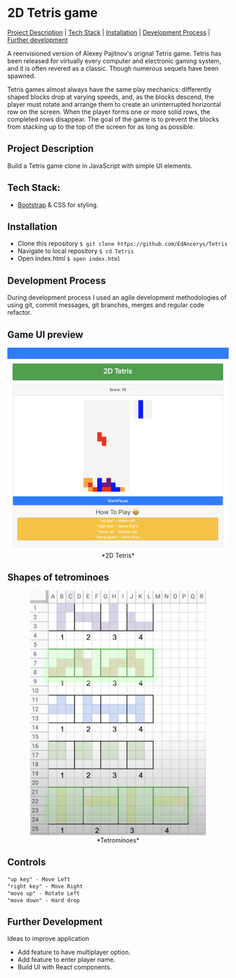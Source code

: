 # 2D Tetris game

[Project Description](#project-description) | [Tech Stack](#tech-stack) | [Installation](#installation) | [Development Process](#development-process) | [Further development](#further-development)

A reenvisioned version of Alexey Pajitnov's orignal Tetris game.
Tetris has been released for virtually every computer and electronic gaming system, and it is often revered as a classic. Though numerous sequels have been spawned.

Tetris games almost always have the same play mechanics: differently shaped blocks drop at varying speeds, and, as the blocks descend, the player must rotate and arrange them to create an uninterrupted horizontal row on the screen. When the player forms one or more solid rows, the completed rows disappear. The goal of the game is to prevent the blocks from stacking up to the top of the screen for as long as possible.

## Project Description

Build a Tetris game clone in JavaScript with simple UI elements.

## Tech Stack:

- [Bootstrap](https://getbootstrap.com/) & CSS for styling.

## Installation

- Clone this repository
  `$ git clone https://github.com/EdAncerys/Tetris`
- Navigate to local repository
  `$ cd Tetris`
- Open index.html
  `$ open index.html`

## Development Process

During development process I used an agile development methodologies of using git, commit messages, git branches, merges and regular code refactor.

## Game UI preview

<p align="center">
<img width="600" src="images/tetris_01.png"><br />
*2D Tetris*
</p>

## Shapes of tetrominoes

<p align="center">
    <img width="400" src="images/Tetrominoes.png"><br />
    *Tetrominoes*
</p>

## Controls

```
"up key" - Move Left
"right key" - Move Right
"move up" - Rotate Left
"move down" - Hard drop
```

## Further Development

Ideas to improve application

- Add feature to have multiplayer option.
- Add feature to enter player name.
- Build UI with React components.
